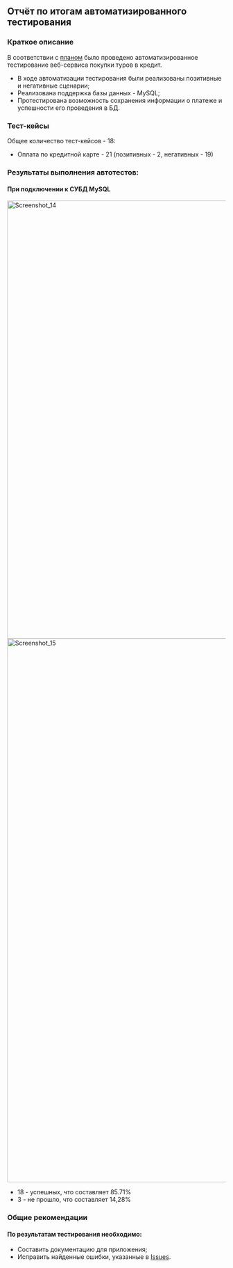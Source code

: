 ## Отчёт по итогам автоматизированного тестирования

### Краткое описание

В соответствии с [планом](https://github.com/TanyaDRO/Course_project/blob/master/docs/Plan.md) было проведено автоматизированное тестирование веб-сервиса покупки туров в кредит.

- В ходе автоматизации тестирования были реализованы позитивные и негативные сценарии;
- Реализована поддержка базы данных - MySQL;
- Протестирована возможность сохранения информации о платеже и успешности его проведения в БД.

### Тест-кейсы

Общее количество тест-кейсов - 18:

- Оплата по кредитной карте - 21 (позитивных - 2, негативных - 19)

### Результаты выполнения автотестов:

#### При подключении к СУБД MySQL

<img width="1007" alt="Screenshot_14" src="https://user-images.githubusercontent.com/88894698/173922455-8406261b-5e10-4f8f-9a18-cb02c5629cea.png">

<img width="1251" alt="Screenshot_15" src="https://user-images.githubusercontent.com/88894698/173922516-40646ade-aad6-4cac-88ee-e12290974b53.png">

* 18 - успешных, что составляет 85.71%
* 3 - не прошло, что составляет 14,28%

### Общие рекомендации

#### По результатам тестирования необходимо:

- Составить документацию для приложения;
- Исправить найденные ошибки, указанные в [Issues](https://github.com/TanyaDRO/Course_project/issues).
